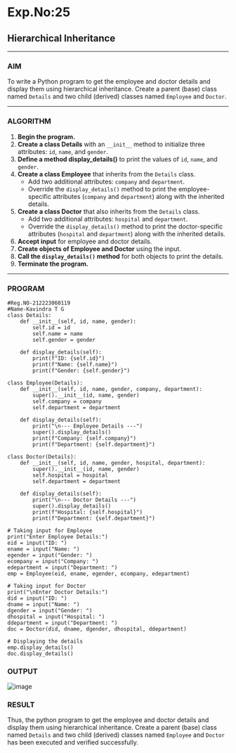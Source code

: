 # Exp.No:25  
## Hierarchical Inheritance

---

### AIM  
To write a Python program to get the employee and doctor details and display them using hierarchical inheritance. Create a parent (base) class named `Details` and two child (derived) classes named `Employee` and `Doctor`.

---

### ALGORITHM

1. **Begin the program.**
2. **Create a class Details** with an `__init__` method to initialize three attributes: `id`, `name`, and `gender`.
3. **Define a method display_details()** to print the values of `id`, `name`, and `gender`.
4. **Create a class Employee** that inherits from the `Details` class. 
   - Add two additional attributes: `company` and `department`.
   - Override the `display_details()` method to print the employee-specific attributes (`company` and `department`) along with the inherited details.
5. **Create a class Doctor** that also inherits from the `Details` class. 
   - Add two additional attributes: `hospital` and `department`.
   - Override the `display_details()` method to print the doctor-specific attributes (`hospital` and `department`) along with the inherited details.
6. **Accept input** for employee and doctor details.
7. **Create objects of Employee and Doctor** using the input.
8. **Call the `display_details()` method** for both objects to print the details.
9. **Terminate the program.**

---

### PROGRAM
```
#Reg.NO-212223060119
#Name-Kavindra T G
class Details:
    def __init__(self, id, name, gender):
        self.id = id
        self.name = name
        self.gender = gender

    def display_details(self):
        print(f"ID: {self.id}")
        print(f"Name: {self.name}")
        print(f"Gender: {self.gender}")

class Employee(Details):
    def __init__(self, id, name, gender, company, department):
        super().__init__(id, name, gender)
        self.company = company
        self.department = department

    def display_details(self):
        print("\n--- Employee Details ---")
        super().display_details()
        print(f"Company: {self.company}")
        print(f"Department: {self.department}")

class Doctor(Details):
    def __init__(self, id, name, gender, hospital, department):
        super().__init__(id, name, gender)
        self.hospital = hospital
        self.department = department

    def display_details(self):
        print("\n--- Doctor Details ---")
        super().display_details()
        print(f"Hospital: {self.hospital}")
        print(f"Department: {self.department}")

# Taking input for Employee
print("Enter Employee Details:")
eid = input("ID: ")
ename = input("Name: ")
egender = input("Gender: ")
ecompany = input("Company: ")
edepartment = input("Department: ")
emp = Employee(eid, ename, egender, ecompany, edepartment)

# Taking input for Doctor
print("\nEnter Doctor Details:")
did = input("ID: ")
dname = input("Name: ")
dgender = input("Gender: ")
dhospital = input("Hospital: ")
ddepartment = input("Department: ")
doc = Doctor(did, dname, dgender, dhospital, ddepartment)

# Displaying the details
emp.display_details()
doc.display_details()

```

### OUTPUT  
![image](https://github.com/user-attachments/assets/0050caa1-b001-4b9b-a41a-1f48b2d0b9ad)




### RESULT
Thus, the python program to get the employee and doctor details and display them using hierarchical inheritance. Create a parent (base) class named `Details` and two child (derived) classes named `Employee` and `Doctor` has been executed and verified successfully.

